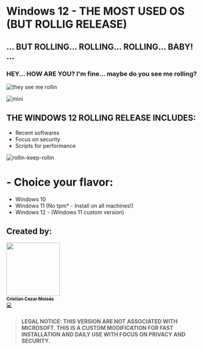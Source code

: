 # Windows 12 - THE MOST USED OS (BUT ROLLIG RELEASE)
## ... BUT ROLLING... ROLLING... ROLLING... BABY! ...
### HEY... HOW ARE YOU? I'm fine... maybe do you see me rolling? 
![they see me rollin](https://user-images.githubusercontent.com/86272521/213597651-f23d200f-7d0c-4801-9eb0-e8242ea2e2f8.gif)

![mini](https://user-images.githubusercontent.com/86272521/213594659-531e15db-eab9-46d6-b543-03915a039404.png)

## THE WINDOWS 12 ROLLING RELEASE INCLUDES:
  - Recent softwares
  - Focus on security
  - Scripts for performance

![rollin-keep-rollin](https://user-images.githubusercontent.com/86272521/213595024-de76fa03-8ca9-4bb2-b8e1-67c6532f06af.gif)

# - Choice your flavor:
 - Windows 10
 - Windows 11 (No tpm* - Install on all machines!)
 - Windows 12 - (Windows 11 custom version)

## Created by:
<td align="center"><a href="https://linkedin.com/in/cristiancezarmoises/"><img src="https://media.licdn.com/dms/image/C4D03AQElzlJD4jjAFg/profile-displayphoto-shrink_800_800/0/1654356173159?e=1679529600&v=beta&t=_r93Xi48Ex1jZfmAGlCZ0ybl1aPhpUIVAM3y569OpNw" width="140px;" alt=""/><br /><sub><b>Cristian Cezar Moisés</b></sub></a><br /><a href="https://github.com/cristiancmoises/" title="Code">💻</a></td>

> #### LEGAL NOTICE: THIS VERSION ARE NOT ASSOCIATED WITH MICROSOFT. THIS IS A CUSTOM MODIFICATION FOR FAST INSTALLATION AND DAILY USE WITH FOCUS ON PRIVACY AND SECURITY.
